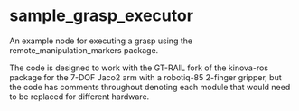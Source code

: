 # sample_grasp_executor
An example node for executing a grasp using the remote_manipulation_markers package.

The code is designed to work with the GT-RAIL fork of the kinova-ros package for the 7-DOF Jaco2 arm with a robotiq-85 2-finger gripper, but the code has comments throughout denoting each module that would need to be replaced for different hardware.
